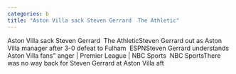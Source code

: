 ```yaml
---
categories: b
title: "Aston Villa sack Steven Gerrard  The Athletic"
---
```

Aston Villa sack Steven Gerrard&nbsp;&nbsp;The AthleticSteven Gerrard out as Aston Villa manager after 3-0 defeat to Fulham&nbsp;&nbsp;ESPNSteven Gerrard understands Aston Villa fans" anger | Premier League | NBC Sports&nbsp;&nbsp;NBC SportsThere was no way back for Steven Gerrard at Aston Villa aft